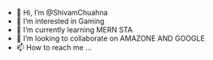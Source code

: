 - 👋 Hi, I’m @ShivamChuahna
- 👀 I’m interested in Gaming
- 🌱 I’m currently learning MERN STA
- 💞️ I’m looking to collaborate on AMAZONE AND GOOGLE
- 📫 How to reach me ...

<!---
ShivamChuahna/ShivamChuahna is a ✨ special ✨ repository because its `README.md` (this file) appears on your GitHub profile.
You can click the Preview link to take a look at your changes.
--->
